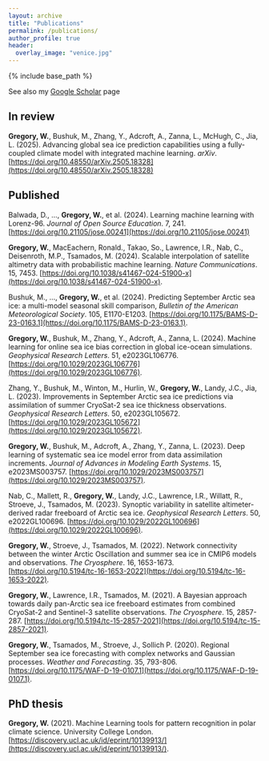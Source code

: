 ```yaml
---
layout: archive
title: "Publications"
permalink: /publications/
author_profile: true
header:
  overlay_image: "venice.jpg"
---
```

<!--
{% if author.googlescholar %}
  You can also find my articles on <u><a href="{{author.googlescholar}}">my Google Scholar profile</a>.</u>
{% endif %}

{% include base_path %}

{% for post in site.publications reversed %}
  {% include archive-single.html %}
{% endfor %}

 -->

{% include base_path %}

See also my [Google Scholar](https://scholar.google.com/citations?user=zgcx9eQAAAAJ&hl=en&oi=sra) page

## In review

**Gregory, W.**, Bushuk, M., Zhang, Y., Adcroft, A., Zanna, L., McHugh, C., Jia, L. (2025). Advancing global sea ice prediction capabilities using a fully-coupled climate model with integrated machine learning. *arXiv*. [https://doi.org/10.48550/arXiv.2505.18328](https://doi.org/10.48550/arXiv.2505.18328)

## Published

Balwada, D., ..., **Gregory, W.**, et al. (2024). Learning machine learning with Lorenz-96. *Journal of Open Source Education*. 7, 241. [https://doi.org/10.21105/jose.00241](https://doi.org/10.21105/jose.00241)

**Gregory, W.**, MacEachern, Ronald., Takao, So., Lawrence, I.R., Nab, C., Deisenroth, M.P., Tsamados, M. (2024). Scalable interpolation of satellite altimetry data with probabilistic machine learning. *Nature Communications*. 15, 7453. [https://doi.org/10.1038/s41467-024-51900-x](https://doi.org/10.1038/s41467-024-51900-x).

Bushuk, M., ..., **Gregory, W.**, et al. (2024). Predicting September Arctic sea ice: a multi-model seasonal skill comparison, *Bulletin of the American Meteorological Society*. 105, E1170-E1203. [https://doi.org/10.1175/BAMS-D-23-0163.1](https://doi.org/10.1175/BAMS-D-23-0163.1).

**Gregory, W.**, Bushuk, M., Zhang, Y., Adcroft, A., Zanna, L. (2024). Machine learning for online sea ice bias correction in global ice-ocean simulations. *Geophysical Research Letters*. 51, e2023GL106776. [https://doi.org/10.1029/2023GL106776](https://doi.org/10.1029/2023GL106776).

Zhang, Y., Bushuk, M., Winton, M., Hurlin, W., **Gregory, W.**, Landy, J.C., Jia, L. (2023). Improvements in September Arctic sea ice predictions via assimilation of summer CryoSat-2 sea ice thickness observations. *Geophysical Research Letters*. 50, e2023GL105672. [https://doi.org/10.1029/2023GL105672](https://doi.org/10.1029/2023GL105672).

**Gregory, W.**, Bushuk, M., Adcroft, A., Zhang, Y., Zanna, L. (2023). Deep learning of systematic sea ice model error from data assimilation increments. *Journal of Advances in Modeling Earth Systems*. 15, e2023MS003757. [https://doi.org/10.1029/2023MS003757](https://doi.org/10.1029/2023MS003757).

Nab, C., Mallett, R., **Gregory, W.**, Landy, J.C., Lawrence, I.R., Willatt, R., Stroeve, J., Tsamados, M. (2023). Synoptic variability in satellite altimeter-derived radar freeboard of Arctic sea ice. *Geophysical Research Letters*. 50, e2022GL100696. [https://doi.org/10.1029/2022GL100696](https://doi.org/10.1029/2022GL100696).

**Gregory, W.**, Stroeve, J., Tsamados, M. (2022). Network connectivity between the winter Arctic Oscillation and summer sea ice in CMIP6 models and observations. *The Cryosphere*. 16, 1653-1673. [https://doi.org/10.5194/tc-16-1653-2022](https://doi.org/10.5194/tc-16-1653-2022).

**Gregory, W.**, Lawrence, I.R., Tsamados, M. (2021). A Bayesian approach towards daily pan-Arctic sea ice freeboard estimates from combined CryoSat-2 and Sentinel-3 satellite observations. *The Cryosphere*. 15, 2857-287. [https://doi.org/10.5194/tc-15-2857-2021](https://doi.org/10.5194/tc-15-2857-2021).

**Gregory, W.**, Tsamados, M., Stroeve, J., Sollich P. (2020). Regional September sea ice forecasting with complex networks and Gaussian processes. *Weather and Forecasting*. 35, 793-806. [https://doi.org/10.1175/WAF-D-19-0107.1](https://doi.org/10.1175/WAF-D-19-0107.1).

## PhD thesis

**Gregory, W.** (2021). Machine Learning tools for pattern recognition in polar climate science. University College London. [https://discovery.ucl.ac.uk/id/eprint/10139913/](https://discovery.ucl.ac.uk/id/eprint/10139913/).
